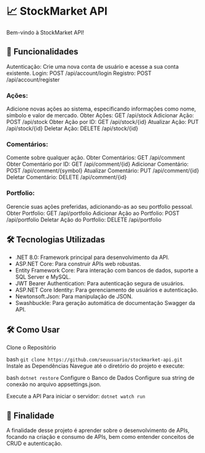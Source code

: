 # 📈 StockMarket API
Bem-vindo à StockMarket API! 

## 🚀 Funcionalidades
Autenticação:
Crie uma nova conta de usuário e acesse a sua conta existente.
Login: POST /api/account/login
Registro: POST /api/account/register

### Ações:
Adicione novas ações ao sistema, especificando informações como nome, símbolo e valor de mercado.
Obter Ações: GET /api/stock
Adicionar Ação: POST /api/stock
Obter Ação por ID: GET /api/stock/{id}
Atualizar Ação: PUT /api/stock/{id}
Deletar Ação: DELETE /api/stock/{id}

### Comentários:
Comente sobre qualquer ação.
Obter Comentários: GET /api/comment
Obter Comentário por ID: GET /api/comment/{id}
Adicionar Comentário: POST /api/comment/{symbol}
Atualizar Comentário: PUT /api/comment/{id}
Deletar Comentário: DELETE /api/comment/{id}

### Portfolio:
Gerencie suas ações preferidas, adicionando-as ao seu portfolio pessoal.
Obter Portfolio: GET /api/portfolio
Adicionar Ação ao Portfolio: POST /api/portfolio
Deletar Ação do Portfolio: DELETE /api/portfolio

## 🛠️ Tecnologias Utilizadas
- .NET 8.0: Framework principal para desenvolvimento da API.
- ASP.NET Core: Para construir APIs web robustas.
- Entity Framework Core: Para interação com bancos de dados, suporte a SQL Server e MySQL.
- JWT Bearer Authentication: Para autenticação segura de usuários.
- ASP.NET Core Identity: Para gerenciamento de usuários e autenticação.
- Newtonsoft.Json: Para manipulação de JSON.
- Swashbuckle: Para geração automática de documentação Swagger da API.
  
## 🛠️ Como Usar
Clone o Repositório

bash ```
git clone https://github.com/seuusuario/stockmarket-api.git ```
Instale as Dependências Navegue até o diretório do projeto e execute:

bash ```
dotnet restore ```
Configure o Banco de Dados Configure sua string de conexão no arquivo appsettings.json.

Execute a API Para iniciar o servidor:
``` dotnet watch run ```

## 📌 Finalidade
A finalidade desse projeto é aprender sobre o desenvolvimento de APIs, focando na criação e consumo de APIs, bem como entender conceitos de CRUD e autenticação.
